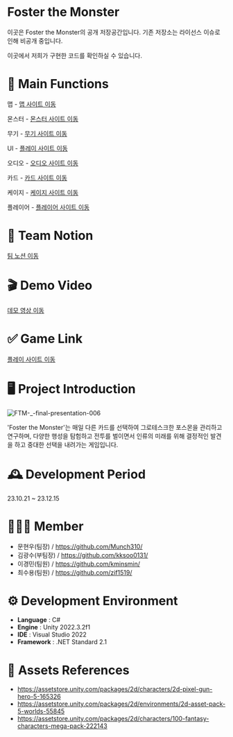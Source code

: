 # Foster the Monster
이곳은 Foster the Monster의 공개 저장공간입니다.
기존 저장소는 라이선스 이슈로 인해 비공개 중입니다.

이곳에서 저희가 구현한 코드를 확인하실 수 있습니다.

# 📌 Main Functions

맵 - <a href="https://github.com/NBC-A03-Unity/Foster-the-Monster/blob/main/%EB%A7%B5/README.md" >맵 사이트 이동</a>

몬스터 - <a href="https://github.com/NBC-A03-Unity/Foster-the-Monster/blob/main/%EB%AA%AC%EC%8A%A4%ED%84%B0/README.md" >몬스터 사이트 이동</a>

무기 - <a href="https://github.com/NBC-A03-Unity/Foster-the-Monster/tree/main/%EB%AC%B4%EA%B8%B0" >무기 사이트 이동</a>

UI - <a href="https://github.com/NBC-A03-Unity/Foster-the-Monster/blob/main/%EC%9C%A0%EC%A0%80%20%EC%9D%B8%ED%84%B0%ED%8E%98%EC%9D%B4%EC%8A%A4(UI)/README.md" >플레이 사이트 이동</a>

오디오 - <a href="https://github.com/NBC-A03-Unity/Foster-the-Monster/blob/main/%EC%98%A4%EB%94%94%EC%98%A4/README.md" >오디오 사이트 이동</a>

카드 - <a href="https://github.com/NBC-A03-Unity/Foster-the-Monster/blob/main/%EC%B9%B4%EB%93%9C/README.md" >카드 사이트 이동</a>

케이지 - <a href="https://github.com/NBC-A03-Unity/Foster-the-Monster/blob/main/%EC%BC%80%EC%9D%B4%EC%A7%80/README.md" >케이지 사이트 이동</a>

플레이어 - <a href="https://github.com/NBC-A03-Unity/Foster-the-Monster/blob/main/%ED%94%8C%EB%A0%88%EC%9D%B4%EC%96%B4/README.md" >플레이어 사이트 이동</a>


# 🎇 Team Notion

 <a href="https://teamsparta.notion.site/Foster-the-Monster-f64445250b104dd698b2ee9dfee6f597" >팀 노션 이동</a>

# 🎬 Demo Video 

<a href="https://youtu.be/qCDdX-6dy8o?si=Namw4QUI7LNidSEO" >데모 영상 이동</a>

# ✅ Game Link

<a href="https://munch310.itch.io/foster-the-monster" >플레이 사이트 이동</a>


# 🖥️ Project Introduction

![FTM-_-final-presentation-006](https://github.com/NBC-A03-Unity/Foster-the-Monster/assets/84183932/c04795b5-eea6-4634-a93d-7e9cde26c06d)

'Foster the Monster'는 매일 다른 카드를 선택하여 그로테스크한 포스몬을 관리하고 연구하며, 
다양한 행성을 탐험하고 전투를 벌이면서 인류의 미래를 위해 결정적인 발견을 하고 중대한 선택을 내려가는 게임입니다.
<br>

# 🕰️ Development Period
23.10.21 ~ 23.12.15

# 🧑‍🤝‍🧑 Member
 - 문현우(팀장) / https://github.com/Munch310/
 - 김광수(부팀장) / https://github.com/kksoo0131/
 - 이경민(팀원) / https://github.com/kminsmin/
 - 최수용(팀원) / https://github.com/zif1519/

# ⚙️ Development Environment
- **Language** : C#
- **Engine** : Unity 2022.3.2f1
- **IDE** : Visual Studio 2022
- **Framework** : .NET Standard 2.1

# 📜 Assets References
- https://assetstore.unity.com/packages/2d/characters/2d-pixel-gun-hero-5-165326
- https://assetstore.unity.com/packages/2d/environments/2d-asset-pack-5-worlds-55845
- https://assetstore.unity.com/packages/2d/characters/100-fantasy-characters-mega-pack-222143

